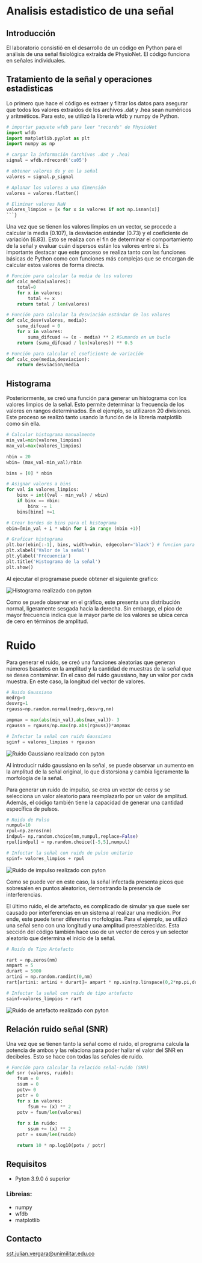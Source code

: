 # Analisis estadistico de una señal
## Introducción 
El laboratorio consistió en el desarrollo de un código en Python para el análisis de 
una señal fisiológica extraída de PhysioNet. El código funciona en señales individuales.
## Tratamiento de la señal y operaciones estadisticas
Lo primero que hace el código es extraer y filtrar los datos para asegurar que 
todos los valores extraídos de los archivos .dat y .hea sean numéricos y 
aritméticos. Para esto, se utilizó la librería wfdb y numpy de Python.

```python
# importar paquete wfdb para leer "records" de PhysioNet
import wfdb
import matplotlib.pyplot as plt
import numpy as np

# cargar la información (archivos .dat y .hea)
signal = wfdb.rdrecord('cu05')

# obtener valores de y en la señal 
valores = signal.p_signal

# Aplanar los valores a una dimensión
valores = valores.flatten()

# Eliminar valores NaN
valores_limpios = [x for x in valores if not np.isnan(x)]
```}

```
Una vez que se tienen los valores limpios en un vector, se procede a calcular la media (0.107), 
la desviación estándar (0.73) y el coeficiente de variación (6.83). Esto se realiza con el fin de determinar el comportamiento de la señal 
y evaluar cuán dispersos están los valores entre sí. Es importante destacar que este proceso se realiza tanto con las funciones 
básicas de Python como con funciones más complejas que se encargan de calcular estos valores de forma directa.

```python
# Función para calcular la media de los valores
def calc_media(valores):
    total=0
    for x in valores:
        total += x
    return total / len(valores)
```

```python
# Función para calcular la desviación estándar de los valores
def calc_desv(valores, media):
    suma_difcuad = 0
    for x in valores:
        suma_difcuad += (x - media) ** 2 #Sumando en un bucle
    return (suma_difcuad / len(valores)) ** 0.5
```

```python
# Función para calcular el coeficiente de variación
def calc_coe(media,desviacion):
    return desviacion/media
```
## Histograma
Posteriormente, se creó una función para generar un histograma con los valores limpios de la señal. 
Esto permite determinar la frecuencia de los valores en rangos determinados. 
En el ejemplo, se utilizaron 20 divisiones. Este proceso se realizó 
tanto usando la función de la librería matplotlib como sin ella.

```python
# Calcular histograma manualmente
min_val=min(valores_limpios)
max_val=max(valores_limpios)

nbin = 20
wbin= (max_val-min_val)/nbin

bins = [0] * nbin

# Asignar valores a bins 
for val in valores_limpios:
    binx = int((val - min_val) / wbin)
    if binx == nbin:
        binx -= 1
    bins[binx] +=1

# Crear bordes de bins para el histograma
ebin=[min_val + i * wbin for i in range (nbin +1)]

# Graficar histograma
plt.bar(ebin[:-1], bins, width=wbin, edgecolor='black') # funcion para graficar diagrama de barras
plt.xlabel('Valor de la señal')
plt.ylabel('Frecuencia')
plt.title('Histograma de la señal')
plt.show()
```
Al ejecutar el programase puede obtener el siguiente grafico:

![Histograma realizado con pyton](Histograma.png)

Como se puede observar en el gráfico, este presenta una distribución normal, ligeramente sesgada hacia la derecha. 
Sin embargo, el pico de mayor frecuencia indica que la mayor parte de los valores se ubica cerca de cero en términos de amplitud.

# Ruido 
Para generar el ruido, se creó una funciones aleatorias que generan números basados en la amplitud y la cantidad de muestras de la señal que se desea contaminar. En el caso del ruido gaussiano, hay un valor por cada muestra. En este caso, la longitud del vector de valores.

```python
# Ruido Gaussiano
medrg=0
desvrg=1
rgauss=np.random.normal(medrg,desvrg,nm)

ampmax = max(abs(min_val),abs(max_val))- 3
rgaussn = rgauss/np.max(np.abs(rgauss))*ampmax

# Infectar la señal con ruido Gaussiano
sginf = valores_limpios + rgaussn 
```

![Ruido Gaussiano realizado con pyton](Gauss.png)

Al introducir ruido gaussiano en la señal, se puede observar un aumento en la amplitud de la señal original, lo que distorsiona y cambia ligeramente la morfología de la señal.

Para generar un ruido de impulso, se crea un vector de ceros y se selecciona un valor aleatorio para reemplazarlo por un valor de amplitud. Además, el código también tiene la capacidad de generar una cantidad específica de pulsos.

```python
# Ruido de Pulso
numpul=10
rpul=np.zeros(nm)
indpul= np.random.choice(nm,numpul,replace=False)
rpul[indpul] = np.random.choice([-5,5],numpul)

# Infectar la señal con ruido de pulso unitario
spinf= valores_limpios + rpul
```
![Ruido de impulso realizado con pyton](Pulso.png)

Como se puede ver en este caso, la señal infectada presenta picos que sobresalen en puntos aleatorios, demostrando la presencia de interferencias.

El último ruido, el de artefacto, es complicado de simular ya que suele ser causado por interferencias en un sistema al realizar una medición. Por ende, este puede tener diferentes morfologías. Para el ejemplo, se utilizó una señal seno con una longitud y una amplitud preestablecidas. Esta sección del código también hace uso de un vector de ceros y un selector aleatorio que determina el inicio de la señal.

```python
# Ruido de Tipo Artefacto

rart = np.zeros(nm)
ampart = 5
durart = 5000
artini = np.random.randint(0,nm)
rart[artini: artini + durart]= ampart * np.sin(np.linspace(0,2*np.pi,durart))

# Infectar la señal con ruido de tipo artefacto
sainf=valores_limpios + rart
```

![Ruido de artefacto realizado con pyton](Artefacto.png)

## Relación ruido señal (SNR)
Una vez que se tienen tanto la señal como el ruido, el programa calcula la potencia de ambos y las relaciona para poder hallar el valor del SNR en decibeles. Esto se hace con todas las señales de ruido.

```python
# Función para calcular la relación señal-ruido (SNR)
def snr (valores, ruido):
    fsum = 0
    ssum = 0
    potv= 0
    potr = 0
    for x in valores:
        fsum += (x) ** 2
    potv = fsum/len(valores)
    
    for x in ruido:
        ssum += (x) ** 2
    potr = ssum/len(ruido)

    return 10 * np.log10(potv / potr)
```

## Requisitos
- Pyton 3.9.0 ó superior
### Libreias:
- numpy
- wfdb
- matplotlib
## Contacto 
sst.julian.vergara@unimilitar.edu.co
